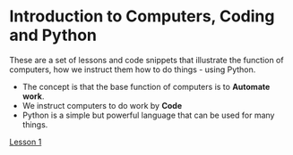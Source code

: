 # Introduction to Computers, Coding and Python

These are a set of lessons and code snippets that illustrate the function of computers, how we instruct them how to do things - using Python.

- The concept is that the base function of computers is to **Automate work**.
- We instruct computers to do work by **Code**
- Python is a simple but powerful language that can be used for many things.


[Lesson 1](Lesson-1.html)